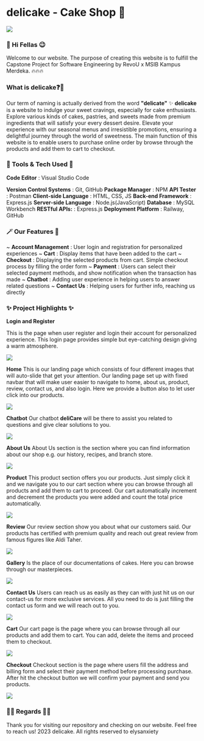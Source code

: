 # delicake - Cake Shop 🧁
![](/assets/images/giphy.gif)

### 👋 Hi Fellas 😉
Welcome to our website. The purpose of creating this website is to fulfill the Capstone Project for Software Engineering by RevoU x MSIB Kampus Merdeka. 🔥🔥🔥

### What is delicake❓🥶
Our term of naming is actually derived from the word **"delicate"** ✨
**delicake** is a website to indulge your sweet cravings, especially for cake enthusiasts. Explore various kinds of cakes, pastries, and sweets made from premium ingredients that will satisfy your every dessert desire. Elevate your experience with our seasonal menus and irresistible promotions, ensuring a delightful journey through the world of sweetness.
The main function of this website is to enable users to purchase online order by browse through the products and add them to cart to checkout. 


### 🚀 Tools & Tech Used 🚀
**Code Editor** : Visual Studio Code

**Version Control Systems** : Git, GitHub
**Package Manager** : NPM
**API Tester** : Postman
**Client-side Language** : HTML, CSS, JS
**Back-end Framework** : Express.js
**Server-side Language** : Node.js(JavaScript)
**Database** : MySQL Workbench
**RESTful APIs:** : Express.js
**Deployment Platform** : Railway, GitHub


### 🪄 Our Features 🎲
~ **Account Management** : User login and registration for personalized experiences
~ **Cart** : Display items that have been added to the cart
~ **Checkout** : Displaying the selected products from cart. Simple checkout process by filling the order form
~ **Payment**  : Users can select their selected payment methods, and show notification when the transaction has made
~ **Chatbot** : Adding user experience in helping users to answer related questions
~ **Contact Us** : Helping users for further info, reaching us directly


### ✨ Project Highlights ✨

**Login and Register**

This is the page when user register and login their account for personalized experience. This login page provides simple but eye-catching design giving a warm atmosphere.

![](/pictures/login_register.png)

**Home**
This is our landing page which consists of four different images that will auto-slide that get your attention. Our landing page set up with fixed navbar that will make user easier to navigate to home, about us, product, review, contact us, and also login. Here we provide a button also to let user click into our products.

![](/pictures/landing%20page.png)

**Chatbot**
Our chatbot **deliCare** will be there to assist you related to questions and give clear solutions to you.

![](/pictures/chatbot.png)

**About Us**
About Us section is the section where you can find information about our shop e.g. our history, recipes, and branch store.

![](/pictures/about%20us.png)

**Product**
This product section offers you our products. Just simply click it and we navigate you to our cart section where you can browse through all products and add them to cart to proceed. Our cart automatically increment and decrement the products you were added and count the total price automatically.

![](/pictures/product.png)

**Review**
Our review section show you about what our customers said. Our products has certified with premium quality and reach out great review from famous figures like Aldi Taher.

![](/pictures/review.png)

**Gallery**
Is the place of our documentations of cakes. Here you can browse through our masterpieces.

![](/pictures/gallery.png)

**Contact Us**
Users can reach us as easily as they can with just hit us on our contact-us for more exclusive services.
All you need to do is just filling the contact us form and we will reach out to you.

![](/pictures/contact%20us.png)

**Cart**
Our cart page is the page where you can browse through all our products and add them to cart. You can add, delete the items and proceed them to checkout. 

![](/pictures/cart.png)

**Checkout**
Checkout section is the page where users fill the address and billing form and select their payment method before processing purchase. After hit the checkout button we will confirm your payment and send you products.

![](/pictures/checkout.png)


### 🙋‍♀️ Regards 🙇‍♂️
Thank you for visiting our repository and checking on our website. Feel free to reach us!
2023 delicake. All rights reserved to elysanxiety













